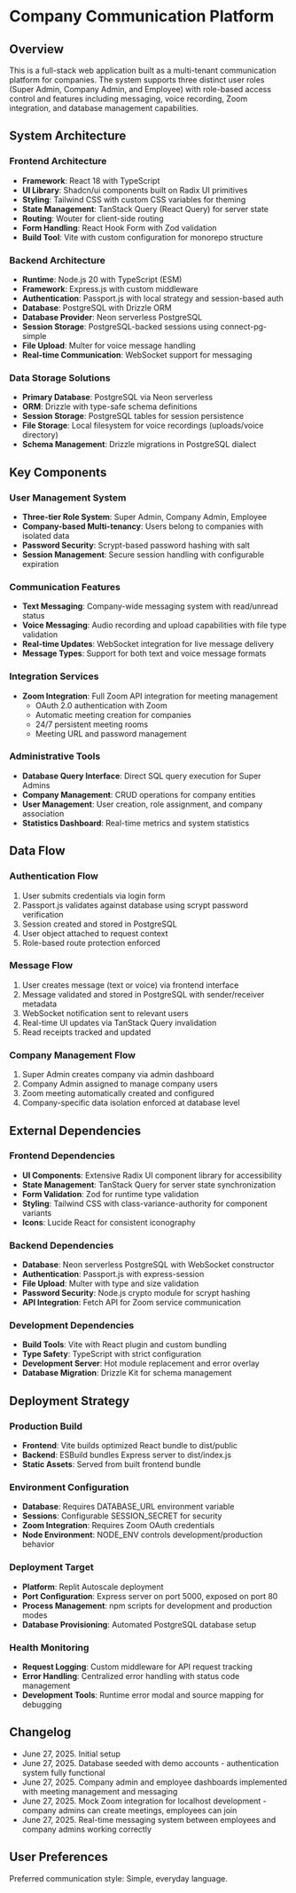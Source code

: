 # Company Communication Platform

## Overview

This is a full-stack web application built as a multi-tenant communication platform for companies. The system supports three distinct user roles (Super Admin, Company Admin, and Employee) with role-based access control and features including messaging, voice recording, Zoom integration, and database management capabilities.

## System Architecture

### Frontend Architecture
- **Framework**: React 18 with TypeScript
- **UI Library**: Shadcn/ui components built on Radix UI primitives
- **Styling**: Tailwind CSS with custom CSS variables for theming
- **State Management**: TanStack Query (React Query) for server state
- **Routing**: Wouter for client-side routing
- **Form Handling**: React Hook Form with Zod validation
- **Build Tool**: Vite with custom configuration for monorepo structure

### Backend Architecture
- **Runtime**: Node.js 20 with TypeScript (ESM)
- **Framework**: Express.js with custom middleware
- **Authentication**: Passport.js with local strategy and session-based auth
- **Database**: PostgreSQL with Drizzle ORM
- **Database Provider**: Neon serverless PostgreSQL
- **Session Storage**: PostgreSQL-backed sessions using connect-pg-simple
- **File Upload**: Multer for voice message handling
- **Real-time Communication**: WebSocket support for messaging

### Data Storage Solutions
- **Primary Database**: PostgreSQL via Neon serverless
- **ORM**: Drizzle with type-safe schema definitions
- **Session Storage**: PostgreSQL tables for session persistence
- **File Storage**: Local filesystem for voice recordings (uploads/voice directory)
- **Schema Management**: Drizzle migrations in PostgreSQL dialect

## Key Components

### User Management System
- **Three-tier Role System**: Super Admin, Company Admin, Employee
- **Company-based Multi-tenancy**: Users belong to companies with isolated data
- **Password Security**: Scrypt-based password hashing with salt
- **Session Management**: Secure session handling with configurable expiration

### Communication Features
- **Text Messaging**: Company-wide messaging system with read/unread status
- **Voice Messaging**: Audio recording and upload capabilities with file type validation
- **Real-time Updates**: WebSocket integration for live message delivery
- **Message Types**: Support for both text and voice message formats

### Integration Services
- **Zoom Integration**: Full Zoom API integration for meeting management
  - OAuth 2.0 authentication with Zoom
  - Automatic meeting creation for companies
  - 24/7 persistent meeting rooms
  - Meeting URL and password management

### Administrative Tools
- **Database Query Interface**: Direct SQL query execution for Super Admins
- **Company Management**: CRUD operations for company entities
- **User Management**: User creation, role assignment, and company association
- **Statistics Dashboard**: Real-time metrics and system statistics

## Data Flow

### Authentication Flow
1. User submits credentials via login form
2. Passport.js validates against database using scrypt password verification
3. Session created and stored in PostgreSQL
4. User object attached to request context
5. Role-based route protection enforced

### Message Flow
1. User creates message (text or voice) via frontend interface
2. Message validated and stored in PostgreSQL with sender/receiver metadata
3. WebSocket notification sent to relevant users
4. Real-time UI updates via TanStack Query invalidation
5. Read receipts tracked and updated

### Company Management Flow
1. Super Admin creates company via admin dashboard
2. Company Admin assigned to manage company users
3. Zoom meeting automatically created and configured
4. Company-specific data isolation enforced at database level

## External Dependencies

### Frontend Dependencies
- **UI Components**: Extensive Radix UI component library for accessibility
- **State Management**: TanStack Query for server state synchronization
- **Form Validation**: Zod for runtime type validation
- **Styling**: Tailwind CSS with class-variance-authority for component variants
- **Icons**: Lucide React for consistent iconography

### Backend Dependencies
- **Database**: Neon serverless PostgreSQL with WebSocket constructor
- **Authentication**: Passport.js with express-session
- **File Upload**: Multer with type and size validation
- **Password Security**: Node.js crypto module for scrypt hashing
- **API Integration**: Fetch API for Zoom service communication

### Development Dependencies
- **Build Tools**: Vite with React plugin and custom bundling
- **Type Safety**: TypeScript with strict configuration
- **Development Server**: Hot module replacement and error overlay
- **Database Migration**: Drizzle Kit for schema management

## Deployment Strategy

### Production Build
- **Frontend**: Vite builds optimized React bundle to dist/public
- **Backend**: ESBuild bundles Express server to dist/index.js
- **Static Assets**: Served from built frontend bundle

### Environment Configuration
- **Database**: Requires DATABASE_URL environment variable
- **Sessions**: Configurable SESSION_SECRET for security
- **Zoom Integration**: Requires Zoom OAuth credentials
- **Node Environment**: NODE_ENV controls development/production behavior

### Deployment Target
- **Platform**: Replit Autoscale deployment
- **Port Configuration**: Express server on port 5000, exposed on port 80
- **Process Management**: npm scripts for development and production modes
- **Database Provisioning**: Automated PostgreSQL database setup

### Health Monitoring
- **Request Logging**: Custom middleware for API request tracking
- **Error Handling**: Centralized error handling with status code management
- **Development Tools**: Runtime error modal and source mapping for debugging

## Changelog
- June 27, 2025. Initial setup
- June 27, 2025. Database seeded with demo accounts - authentication system fully functional
- June 27, 2025. Company admin and employee dashboards implemented with meeting management and messaging
- June 27, 2025. Mock Zoom integration for localhost development - company admins can create meetings, employees can join
- June 27, 2025. Real-time messaging system between employees and company admins working correctly

## User Preferences

Preferred communication style: Simple, everyday language.